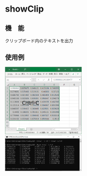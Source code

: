 
# showClip

## 機　能

クリップボード内のテキストを出力

## 使用例

<img src="https://github.com/dan-yok-jpn/pyLesson/raw/main/util/img/xls_snap.png" width=50%>

<img src="https://github.com/dan-yok-jpn/pyLesson/raw/main/util/img/showClip.png" width=50%>

